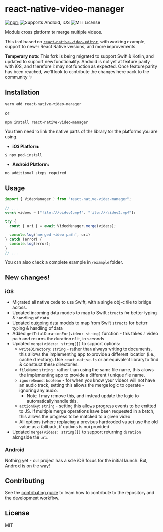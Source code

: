 # react-native-video-manager

[![npm](https://img.shields.io/npm/v/react-native-video-manager)](https://www.npmjs.com/package/react-native-video-manager) ![Supports Android, iOS](https://img.shields.io/badge/platforms-android%20%7C%20ios-lightgrey.svg) ![MIT License](https://img.shields.io/npm/l/react-native-safe-area-context.svg)

Module cross platform to merge multiple videos.

This tool based on [`react-native-video-editor`](https://www.npmjs.com/package/react-native-video-editor), with working example, support to newer React Native versions, and more improvements.

**Temporary note**: This fork is being migrated to support Swift & Kotlin, and updated to support new functionality. Android is not yet at feature parity with iOS, and therefore it may not function as expected. Once feature parity has been reached, we'll look to contribute the changes here back to the community ✨

## Installation

```sh
yarn add react-native-video-manager
```

or

```sh
npm install react-native-video-manager
```

You then need to link the native parts of the library for the platforms you are using.

- **iOS Platform:**

`$ npx pod-install`

- **Android Platform:**

`no additional steps required`

## Usage

```js
import { VideoManager } from "react-native-video-manager";

// ...
const videos = ["file:///video1.mp4", "file:///video2.mp4"];

try {
  const { uri } = await VideoManager.merge(videos);

  console.log("merged video path", uri);
} catch (error) {
  console.log(error);
}
// ...
```

You can also check a complete example in `/example` folder.

## New changes!

### iOS

- Migrated all native code to use Swift, with a single obj-c file to bridge across.
- Updated incoming data models to map to Swift `struct`s for better typing & handling of data
- Updated outgoing data models to map from Swift `struct`s for better typing & handling of data
- Added `getTotalDurationFor(video: string)` function - this takes a video path and returns the duration of it, in seconds.
- Updated `merge(videos: string[])` to support options:
  - `writeDirectory`: `string` - rather than always writing to documents, this allows the implementing app to provide a different location (i.e., cache directory). Use `react-native-fs` or an equivalent library to find & construct these directories.
  - `fileName`: `string` - rather than using the same file name, this allows the implementing app to provide a different / unique file name.
  - `ignoreSound`: `boolean` - for when you know your videos will not have an audio track, setting this allows the merge logic to operate - ignoring any audio.
    - Note: I may remove this, and instead update the logic to automatically handle this.
  - `actionKey`: `string` - setting this allows progress events to be emitted to JS. If multiple merge operations have been requested in a batch, this allows the progress to be matched to a given video
  - All options (where replacing a previous hardcoded value) use the old value as a fallback, if options is not provided
- Updated `merge(videos: string[])` to support returning `duration` alongside the `uri`.

### Android

Nothing yet - our project has a sole iOS focus for the initial launch. But, Android is on the way!

## Contributing

See the [contributing guide](CONTRIBUTING.md) to learn how to contribute to the repository and the development workflow.

## License

MIT
